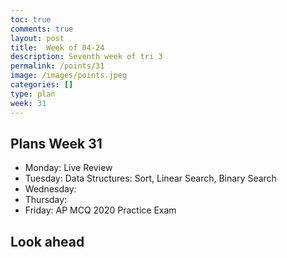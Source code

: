 ```yaml
---
toc: true
comments: true
layout: post
title:  Week of 04-24
description: Seventh week of tri 3
permalink: /points/31
image: /images/points.jpeg
categories: []
type: plan
week: 31
---
```


## Plans Week 31
> 
- Monday: Live Review
- Tuesday: Data Structures: Sort, Linear Search, Binary Search
- Wednesday: 
- Thursday: 
- Friday: AP MCQ 2020 Practice Exam 

## Look ahead
> 